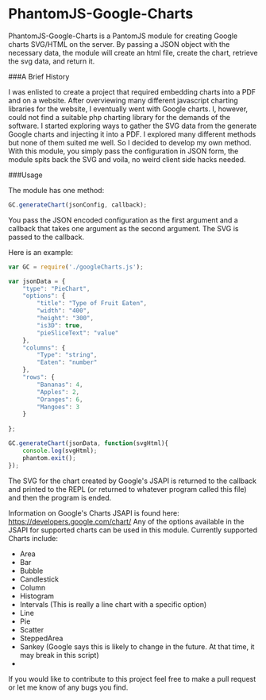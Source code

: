 PhantomJS-Google-Charts
=======================

PhantomJS-Google-Charts is a PantomJS module for creating Google charts SVG/HTML on the server. By passing a JSON object with the necessary data, the module will create an html file, create the chart, retrieve the svg data, and return it.

###A Brief History

I was enlisted to create a project that required embedding charts into a PDF and on a website. After overviewing many different javascript charting libraries for the website, I eventually went with Google charts. I, however, could not find a suitable php charting library for the demands of the software. I started exploring ways to gather the SVG data from the generate Google charts and injecting it into a PDF. I explored many different methods but none of them suited me well. So I decided to develop my own method. With this module, you simply pass the configuration in JSON form, the module spits back the SVG and voila, no weird client side hacks needed.

###Usage

The module has one method:
```Javascript
GC.generateChart(jsonConfig, callback);
```

You pass the JSON encoded configuration as the first argument and a callback that takes one argument as the second argument. The SVG is passed to the callback.

Here is an example:
```Javascript
var GC = require('./googleCharts.js');

var jsonData = {
	"type": "PieChart",
	"options": {
		"title": "Type of Fruit Eaten",
		"width": "400",
		"height": "300",
		"is3D": true,
		"pieSliceText": "value"
	},
	"columns": {
		"Type": "string",
		"Eaten": "number"
	},
	"rows": {
		"Bananas": 4,
		"Apples": 2,
		"Oranges": 6,
		"Mangoes": 3
	}
	
};

GC.generateChart(jsonData, function(svgHtml){
	console.log(svgHtml);
	phantom.exit();
});
```

The SVG for the chart created by Google's JSAPI is returned to the callback and printed to the REPL (or returned to whatever program called this file) and then the program is ended.

Information on Google's Charts JSAPI is found here: https://developers.google.com/chart/
Any of the options available in the JSAPI for supported charts can be used in this module. Currently supported Charts include:
 * Area
 * Bar
 * Bubble
 * Candlestick
 * Column
 * Histogram
 * Intervals (This is really a line chart with a specific option)
 * Line
 * Pie
 * Scatter
 * SteppedArea
 * Sankey (Google says this is likely to change in the future. At that time, it may break in this script)
 * 

If you would like to contribute to this project feel free to make a pull request or let me know of any bugs you find.
